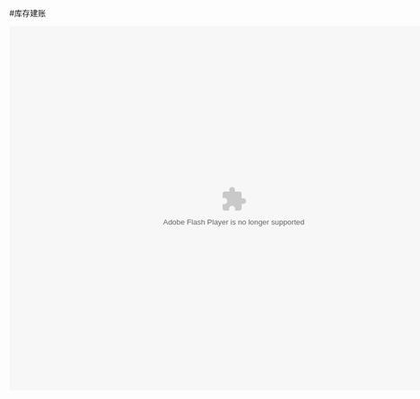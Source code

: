 #库存建账

<embed src="http://resource.3cwdb.com/kailong-donghua/%BD%A8%D5%CA-%BF%E2%B4%E6.swf" width="800" height="650"  pluginspage="http://www.macromedia.com/go/getflashplayer" 
type="application/x-shockwave-flash" ></embed>
